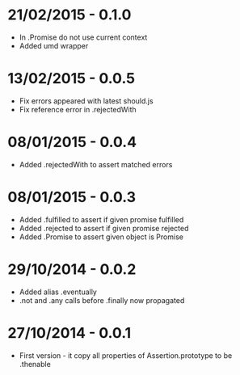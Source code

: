 21/02/2015 - 0.1.0
==================

 * In .Promise do not use current context
 * Added umd wrapper

13/02/2015 - 0.0.5
==================

 * Fix errors appeared with latest should.js
 * Fix reference error in .rejectedWith

08/01/2015 - 0.0.4
==================

 * Added .rejectedWith to assert matched errors
 
08/01/2015 - 0.0.3
==================

 * Added .fulfilled to assert if given promise fulfilled
 * Added .rejected to assert if given promise rejected
 * Added .Promise to assert given object is Promise

29/10/2014 - 0.0.2
==================

 * Added alias .eventually
 * .not and .any calls before .finally now propagated

27/10/2014 - 0.0.1
==================

* First version - it copy all properties of Assertion.prototype to be .thenable